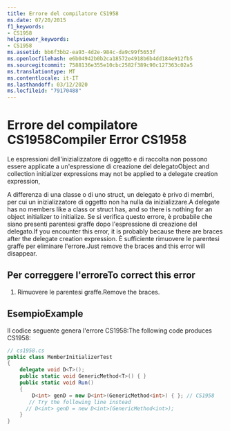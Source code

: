 ```yaml
---
title: Errore del compilatore CS1958
ms.date: 07/20/2015
f1_keywords:
- CS1958
helpviewer_keywords:
- CS1958
ms.assetid: bb6f3bb2-ea93-4d2e-984c-da9c99f5653f
ms.openlocfilehash: e6b04942b0b2ca18572e4918b6b4dd184e912fb5
ms.sourcegitcommit: 7588136e355e10cbc2582f389c90c127363c02a5
ms.translationtype: MT
ms.contentlocale: it-IT
ms.lasthandoff: 03/12/2020
ms.locfileid: "79170488"
---
```

# <a name="compiler-error-cs1958"></a><span data-ttu-id="076af-102">Errore del compilatore CS1958</span><span class="sxs-lookup"><span data-stu-id="076af-102">Compiler Error CS1958</span></span>
<span data-ttu-id="076af-103">Le espressioni dell'inizializzatore di oggetto e di raccolta non possono essere applicate a un'espressione di creazione del delegato</span><span class="sxs-lookup"><span data-stu-id="076af-103">Object and collection initializer expressions may not be applied to a delegate creation expression,</span></span>  
  
 <span data-ttu-id="076af-104">A differenza di una classe o di uno struct, un delegato è privo di membri, per cui un inizializzatore di oggetto non ha nulla da inizializzare.</span><span class="sxs-lookup"><span data-stu-id="076af-104">A delegate has no members like a class or struct has, and so there is nothing for an object initializer to initialize.</span></span> <span data-ttu-id="076af-105">Se si verifica questo errore, è probabile che siano presenti parentesi graffe dopo l'espressione di creazione del delegato.</span><span class="sxs-lookup"><span data-stu-id="076af-105">If you encounter this error, it is probably because there are braces after the delegate creation expression.</span></span> <span data-ttu-id="076af-106">È sufficiente rimuovere le parentesi graffe per eliminare l'errore.</span><span class="sxs-lookup"><span data-stu-id="076af-106">Just remove the braces and this error will disappear.</span></span>  
  
## <a name="to-correct-this-error"></a><span data-ttu-id="076af-107">Per correggere l'errore</span><span class="sxs-lookup"><span data-stu-id="076af-107">To correct this error</span></span>  
  
1. <span data-ttu-id="076af-108">Rimuovere le parentesi graffe.</span><span class="sxs-lookup"><span data-stu-id="076af-108">Remove the braces.</span></span>  
  
## <a name="example"></a><span data-ttu-id="076af-109">Esempio</span><span class="sxs-lookup"><span data-stu-id="076af-109">Example</span></span>  
 <span data-ttu-id="076af-110">Il codice seguente genera l'errore CS1958:</span><span class="sxs-lookup"><span data-stu-id="076af-110">The following code produces CS1958:</span></span>  
  
```csharp  
// cs1958.cs  
public class MemberInitializerTest  
{
    delegate void D<T>();  
    public static void GenericMethod<T>() { }  
    public static void Run()  
    {  
        D<int> genD = new D<int>(GenericMethod<int>) { }; // CS1958  
       // Try the following line instead  
      // D<int> genD = new D<int>(GenericMethod<int>);  
    }  
}  
```

